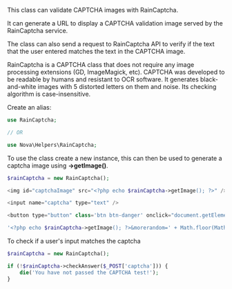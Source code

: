 This class can validate CAPTCHA images with RainCaptcha.

It can generate a URL to display a CAPTCHA validation image served by the RainCaptcha service.

The class can also send a request to RainCaptcha API to verify if the text that the user entered matches the text in the CAPTCHA image.

RainCaptcha is a CAPTCHA class that does not require any image processing extensions (GD, ImageMagick, etc). CAPTCHA was developed to be readable by humans and resistant to OCR software. It generates black-and-white images with 5 distorted letters on them and noise. Its checking algorithm is case-insensitive.

Create an alias:

```php
use RainCaptcha;

// OR

use Nova\Helpers\RainCaptcha;
```

To use the class create a new instance, this can then be used to generate a captcha image using **->getImage()**.

```php
$rainCaptcha = new RainCaptcha();

<img id="captchaImage" src="<?php echo $rainCaptcha->getImage(); ?>" />

<input name="captcha" type="text" />

<button type="button" class='btn btn-danger' onclick="document.getElementById('captchaImage').src = 

'<?php echo $rainCaptcha->getImage(); ?>&morerandom=' + Math.floor(Math.random() * 10000);"><span class="icon icon-refresh"></span></button>
```

To check if a user's input matches the captcha

```php
$rainCaptcha = new RainCaptcha();

if (!$rainCaptcha->checkAnswer($_POST['captcha'])) {
    die('You have not passed the CAPTCHA test!');
}
```